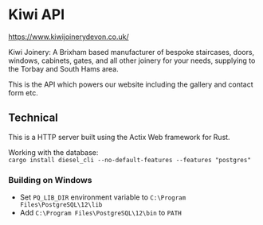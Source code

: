 # Kiwi API

https://www.kiwijoinerydevon.co.uk/

Kiwi Joinery: A Brixham based manufacturer of bespoke staircases, doors, windows, cabinets, gates, and all other joinery for your needs, supplying to the Torbay and South Hams area.

This is the API which powers our website including the gallery and contact form etc.

## Technical

This is a HTTP server built using the Actix Web framework for Rust.

Working with the database: \
`cargo install diesel_cli --no-default-features --features "postgres"`

### Building on Windows

- Set `PQ_LIB_DIR` environment variable to `C:\Program Files\PostgreSQL\12\lib`
- Add `C:\Program Files\PostgreSQL\12\bin` to `PATH`
